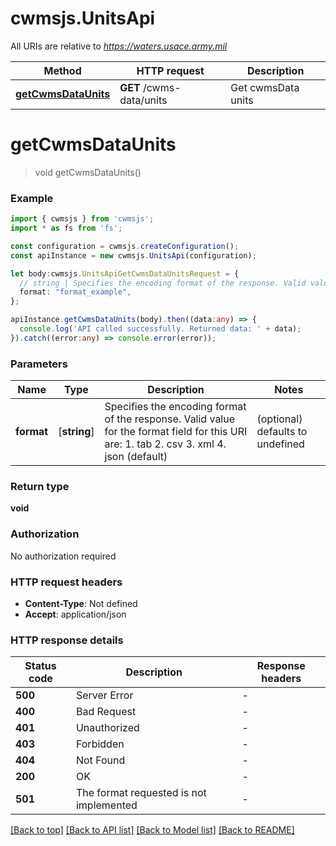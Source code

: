 # cwmsjs.UnitsApi

All URIs are relative to *https://waters.usace.army.mil*

Method | HTTP request | Description
------------- | ------------- | -------------
[**getCwmsDataUnits**](UnitsApi.md#getCwmsDataUnits) | **GET** /cwms-data/units | Get cwmsData units


# **getCwmsDataUnits**
> void getCwmsDataUnits()


### Example


```typescript
import { cwmsjs } from 'cwmsjs';
import * as fs from 'fs';

const configuration = cwmsjs.createConfiguration();
const apiInstance = new cwmsjs.UnitsApi(configuration);

let body:cwmsjs.UnitsApiGetCwmsDataUnitsRequest = {
  // string | Specifies the encoding format of the response. Valid value for the format field for this URI are:  1. tab  2. csv   3. xml  4. json (default) (optional)
  format: "format_example",
};

apiInstance.getCwmsDataUnits(body).then((data:any) => {
  console.log('API called successfully. Returned data: ' + data);
}).catch((error:any) => console.error(error));
```


### Parameters

Name | Type | Description  | Notes
------------- | ------------- | ------------- | -------------
 **format** | [**string**] | Specifies the encoding format of the response. Valid value for the format field for this URI are:  1. tab  2. csv   3. xml  4. json (default) | (optional) defaults to undefined


### Return type

**void**

### Authorization

No authorization required

### HTTP request headers

 - **Content-Type**: Not defined
 - **Accept**: application/json


### HTTP response details
| Status code | Description | Response headers |
|-------------|-------------|------------------|
**500** | Server Error |  -  |
**400** | Bad Request |  -  |
**401** | Unauthorized |  -  |
**403** | Forbidden |  -  |
**404** | Not Found |  -  |
**200** | OK |  -  |
**501** | The format requested is not implemented |  -  |

[[Back to top]](#) [[Back to API list]](README.md#documentation-for-api-endpoints) [[Back to Model list]](README.md#documentation-for-models) [[Back to README]](README.md)


